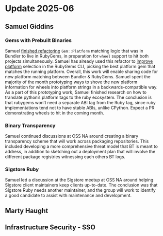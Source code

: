 # Update 2025-06

## Samuel Giddins

### Gems with Prebuilt Binaries

Samuel [finished refactoring](https://github.com/rubygems/rubygems/pull/8703) `Gem::Platform` matching logic that was in Bundler to live in RubyGems, in preparation for `wheel` support to hit both projects simultaneously. Samuel has already used this refactor to [improve platform](https://github.com/rubygems/rubygems/pull/8751) selection in the RubyGems CLI, picking the best platform gem that matches the running platform. Overall, this work will enable sharing code for new platform matching between Bundler & RubyGems. Samuel spent the majority of the month prototyping ways to shove the new platform information for wheels into platform strings in a backwards-compatible way. As a part of this prototyping work, Samuel finished research on how to translate python’s platform tags to the ruby ecosystem. The conclusion is that rubygems won’t need a separate ABI tag from the Ruby tag, since ruby implementations tend not to have stable ABIs, unlike CPython. Expect a PR demonstrating wheels to hit in the coming month.

### Binary Transparency

Samuel continued discussions at OSS NA around creating a binary transparency scheme that will work across packaging repositories. This included developing a more comprehensive threat model that BT is meant to address, in addition to sketching out a deployment plan that will involve the different package registries witnessing each others BT logs.

### Sigstore Ruby

Samuel led a discussion at the Sigstore meetup at OSS NA around helping Sigstore client maintainers keep clients up-to-date. The conclusion was that Sigstore Ruby needs another maintainer, and the group will work to identify a good candidate to assist with maintenance and development.

## Marty Haught

## Infrastructure Security - SSO
